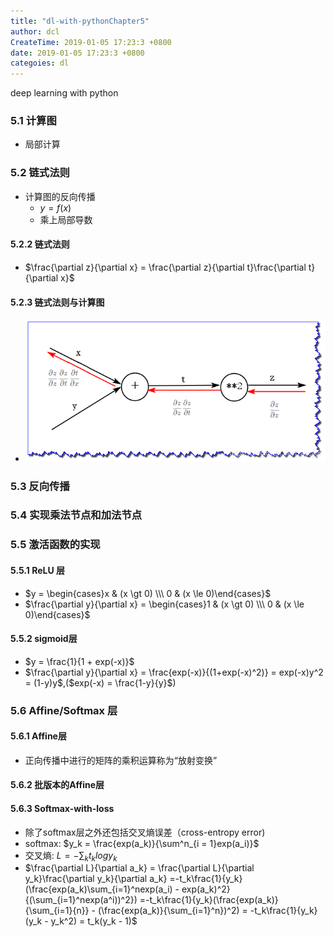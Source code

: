 ```yaml
---
title: "dl-with-pythonChapter5"
author: dcl
CreateTime: 2019-01-05 17:23:3 +0800
date: 2019-01-05 17:23:3 +0800
categoies: dl
---
```


deep learning with python

<!--more-->

### 5.1 计算图
- 局部计算
### 5.2 链式法则
- 计算图的反向传播
    - $y = f(x)$
    - 乘上局部导数
#### 5.2.2 链式法则
- $\frac{\partial z}{\partial x} = \frac{\partial z}{\partial t}\frac{\partial t}{\partial x}$
#### 5.2.3 链式法则与计算图
- !['chain'](../images/chain.png)
### 5.3 反向传播
### 5.4 实现乘法节点和加法节点
### 5.5 激活函数的实现
#### 5.5.1 ReLU 层
- $y = \begin{cases}x & (x \gt 0) \\\ 0 & (x \le 0)\end{cases}$
- $\frac{\partial y}{\partial x} = \begin{cases}1 & (x \gt 0) \\\ 0 & (x \le 0)\end{cases}$
#### 5.5.2 sigmoid层
- $y = \frac{1}{1 + exp(-x)}$
- $\frac{\partial y}{\partial x} = \frac{exp(-x)}{(1+exp(-x)^2)} = exp(-x)y^2 = (1-y)y$,($exp(-x) = \frac{1-y}{y}$) 
### 5.6 Affine/Softmax 层
#### 5.6.1 Affine层
- 正向传播中进行的矩阵的乘积运算称为“放射变换”
#### 5.6.2 批版本的Affine层
#### 5.6.3 Softmax-with-loss
- 除了softmax层之外还包括交叉熵误差（cross-entropy error)
- softmax: $y_k = \frac{exp(a_k)}{\sum^n_{i = 1}exp(a_i)}$
- 交叉熵: $L = -\sum_kt_klogy_k$
- $\frac{\partial L}{\partial a_k} = \frac{\partial L}{\partial y_k}\frac{\partial y_k}{\partial a_k} =-t_k\frac{1}{y_k}(\frac{exp(a_k)\sum_{i=1}^nexp(a_i) - exp(a_k)^2}{(\sum_{i=1}^nexp(a^i))^2}) =-t_k\frac{1}{y_k}(\frac{exp(a_k)}{\sum_{i=1}{n}} - (\frac{exp(a_k)}{\sum_{i=1}^n})^2) = -t_k\frac{1}{y_k}(y_k - y_k^2) = t_k(y_k - 1)$